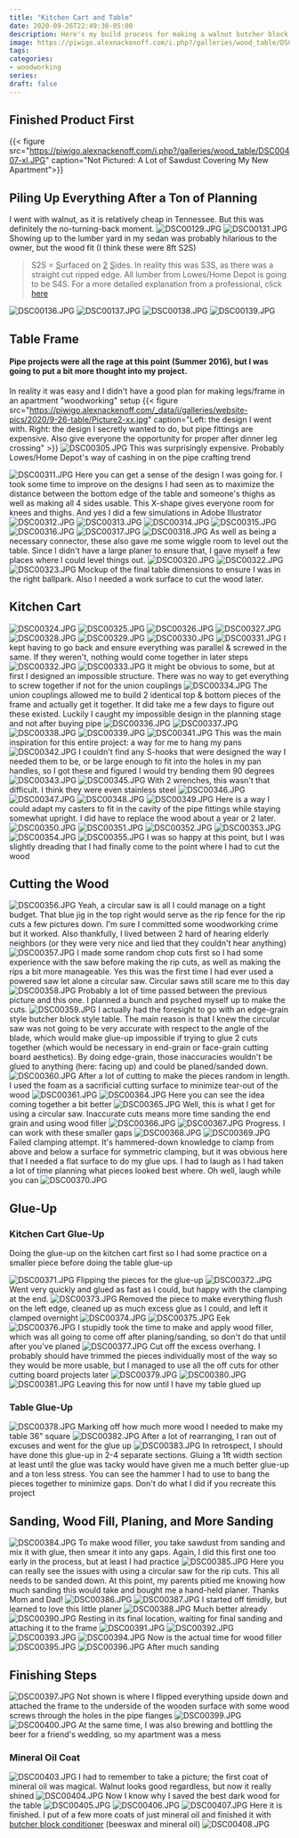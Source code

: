 ```yaml
---
title: "Kitchen Cart and Table"
date: 2020-09-26T22:49:30-05:00
description: Here's my build process for making a walnut butcher block style matching kitchen cart and table.
image: https://piwigo.alexnackenoff.com/i.php?/galleries/wood_table/DSC00407-sm.JPG
tags:
categories:
- woodworking
series:
draft: false
---
```

## Finished Product First
{{< figure src="https://piwigo.alexnackenoff.com/i.php?/galleries/wood_table/DSC00407-xl.JPG" caption="Not Pictured: A Lot of Sawdust Covering My New Apartment">}}

## Piling Up Everything After a Ton of Planning
I went with walnut, as it is relatively cheap in Tennessee. But this was definitely the no-turning-back moment.
<img src='https://piwigo.alexnackenoff.com/i.php?/galleries/wood_table/DSC00129-la.JPG' alt='DSC00129.JPG'/>
<img src='https://piwigo.alexnackenoff.com/i.php?/galleries/wood_table/DSC00131-la.JPG' alt='DSC00131.JPG'/>
Showing up to the lumber yard in my sedan was probably hilarious to the owner, but the wood fit (I think these were 8ft S2S)
> S2S = <u>S</u>urfaced on <u>2</u> <u>S</u>ides. In reality this was S3S, as there was a straight cut ripped edge. All lumber from Lowes/Home Depot is going to be S4S. For a more detailed explanation from a professional, click <a href="https://thewoodwhisperer.com/articles/s2s-and-s4s-what-gives/">here</a>

<img src='https://piwigo.alexnackenoff.com/i.php?/galleries/wood_table/DSC00136-la.JPG' alt='DSC00136.JPG'/>
<img src='https://piwigo.alexnackenoff.com/i.php?/galleries/wood_table/DSC00137-la.JPG' alt='DSC00137.JPG'/>
<img src='https://piwigo.alexnackenoff.com/i.php?/galleries/wood_table/DSC00138-la.JPG' alt='DSC00138.JPG'/>
<img src='https://piwigo.alexnackenoff.com/i.php?/galleries/wood_table/DSC00139-la.JPG' alt='DSC00139.JPG'/>

## Table Frame
#### Pipe projects were all the rage at this point (Summer 2016), but I was going to put a bit more thought into my project.
In reality it was easy and I didn't have a good plan for making legs/frame in an apartment "woodworking" setup
{{< figure src="https://piwigo.alexnackenoff.com/_data/i/galleries/website-pics/2020/9-26-table/Picture2-xx.jpg" caption="Left: the design I went with. Right: the design I secretly wanted to do, but pipe fittings are expensive. Also give everyone the opportunity for proper after dinner leg crossing" >}}
<img src='https://piwigo.alexnackenoff.com/i.php?/galleries/wood_table/DSC00305-la.JPG' alt='DSC00305.JPG'/>
This was surprisingly expensive. Probably Lowes/Home Depot's way of cashing in on the pipe crafting trend

<img src='https://piwigo.alexnackenoff.com/i.php?/galleries/wood_table/DSC00311-la.JPG' alt='DSC00311.JPG'/>
Here you can get a sense of the design I was going for. I took some time to improve on the designs I had seen as to maximize the distance between the bottom edge of the table and someone's thighs as well as making all 4 sides usable. This X-shape gives everyone room for knees and thighs. And yes I did a few simulations in Adobe Illustrator
<img src='https://piwigo.alexnackenoff.com/i.php?/galleries/wood_table/DSC00312-la.JPG' alt='DSC00312.JPG'/>
<img src='https://piwigo.alexnackenoff.com/i.php?/galleries/wood_table/DSC00313-la.JPG' alt='DSC00313.JPG'/>
<img src='https://piwigo.alexnackenoff.com/i.php?/galleries/wood_table/DSC00314-la.JPG' alt='DSC00314.JPG'/>
<img src='https://piwigo.alexnackenoff.com/i.php?/galleries/wood_table/DSC00315-la.JPG' alt='DSC00315.JPG'/>
<img src='https://piwigo.alexnackenoff.com/i.php?/galleries/wood_table/DSC00316-la.JPG' alt='DSC00316.JPG'/>
<img src='https://piwigo.alexnackenoff.com/i.php?/galleries/wood_table/DSC00317-la.JPG' alt='DSC00317.JPG'/>
<img src='https://piwigo.alexnackenoff.com/i.php?/galleries/wood_table/DSC00318-la.JPG' alt='DSC00318.JPG'/>
As well as being a necessary connector, these also gave me some wiggle room to level out the table. Since I didn't have a large planer to ensure that, I gave myself a few places where I could level things out.

<img src='https://piwigo.alexnackenoff.com/i.php?/galleries/wood_table/DSC00320-la.JPG' alt='DSC00320.JPG'/>
<img src='https://piwigo.alexnackenoff.com/i.php?/galleries/wood_table/DSC00322-la.JPG' alt='DSC00322.JPG'/>
<img src='https://piwigo.alexnackenoff.com/i.php?/galleries/wood_table/DSC00323-la.JPG' alt='DSC00323.JPG'/>
Mockup of the final table dimensions to ensure I was in the right ballpark. Also I needed a work surface to cut the wood later.

## Kitchen Cart
<img src='https://piwigo.alexnackenoff.com/i.php?/galleries/wood_table/DSC00324-la.JPG' alt='DSC00324.JPG'/>
<img src='https://piwigo.alexnackenoff.com/i.php?/galleries/wood_table/DSC00325-la.JPG' alt='DSC00325.JPG'/>
<img src='https://piwigo.alexnackenoff.com/i.php?/galleries/wood_table/DSC00326-la.JPG' alt='DSC00326.JPG'/>
<img src='https://piwigo.alexnackenoff.com/i.php?/galleries/wood_table/DSC00327-la.JPG' alt='DSC00327.JPG'/>
<img src='https://piwigo.alexnackenoff.com/i.php?/galleries/wood_table/DSC00328-la.JPG' alt='DSC00328.JPG'/>
<img src='https://piwigo.alexnackenoff.com/i.php?/galleries/wood_table/DSC00329-la.JPG' alt='DSC00329.JPG'/>
<img src='https://piwigo.alexnackenoff.com/i.php?/galleries/wood_table/DSC00330-la.JPG' alt='DSC00330.JPG'/>
<img src='https://piwigo.alexnackenoff.com/i.php?/galleries/wood_table/DSC00331-la.JPG' alt='DSC00331.JPG'/>
I kept having to go back and ensure everything was parallel & screwed in the same. If they weren't, nothing would come together in later steps
<img src='https://piwigo.alexnackenoff.com/i.php?/galleries/wood_table/DSC00332-la.JPG' alt='DSC00332.JPG'/>
<img src='https://piwigo.alexnackenoff.com/i.php?/galleries/wood_table/DSC00333-la.JPG' alt='DSC00333.JPG'/>
It might be obvious to some, but at first I designed an impossible structure. There was no way to get everything to screw together if not for the union couplings
<img src='https://piwigo.alexnackenoff.com/i.php?/galleries/wood_table/DSC00334-la.JPG' alt='DSC00334.JPG'/>
The union couplings allowed me to build 2 identical top & bottom pieces of the frame and actually get it together. It did take me a few days to figure out these existed. Luckily I caught my impossible design in the planning stage and not after buying pipe
<img src='https://piwigo.alexnackenoff.com/i.php?/galleries/wood_table/DSC00336-la.JPG' alt='DSC00336.JPG'/>
<img src='https://piwigo.alexnackenoff.com/i.php?/galleries/wood_table/DSC00337-la.JPG' alt='DSC00337.JPG'/>
<img src='https://piwigo.alexnackenoff.com/i.php?/galleries/wood_table/DSC00338-la.JPG' alt='DSC00338.JPG'/>
<img src='https://piwigo.alexnackenoff.com/i.php?/galleries/wood_table/DSC00339-la.JPG' alt='DSC00339.JPG'/>

<img src='https://piwigo.alexnackenoff.com/i.php?/galleries/wood_table/DSC00341-la.JPG' alt='DSC00341.JPG'/>
This was the main inspiration for this entire project: a way for me to hang my pans
<img src='https://piwigo.alexnackenoff.com/i.php?/galleries/wood_table/DSC00342-la.JPG' alt='DSC00342.JPG'/>
I couldn't find any S-hooks that were designed the way I needed them to be, or be large enough to fit into the holes in my pan handles, so I got these and figured I would try bending them 90 degrees
<img src='https://piwigo.alexnackenoff.com/i.php?/galleries/wood_table/DSC00343-la.JPG' alt='DSC00343.JPG'/>
<img src='https://piwigo.alexnackenoff.com/i.php?/galleries/wood_table/DSC00345-la.JPG' alt='DSC00345.JPG'/>
With 2 wrenches, this wasn't that difficult. I think they were even stainless steel
<img src='https://piwigo.alexnackenoff.com/i.php?/galleries/wood_table/DSC00346-la.JPG' alt='DSC00346.JPG'/>
<img src='https://piwigo.alexnackenoff.com/i.php?/galleries/wood_table/DSC00347-la.JPG' alt='DSC00347.JPG'/>
<img src='https://piwigo.alexnackenoff.com/i.php?/galleries/wood_table/DSC00348-la.JPG' alt='DSC00348.JPG'/>
<img src='https://piwigo.alexnackenoff.com/i.php?/galleries/wood_table/DSC00349-la.JPG' alt='DSC00349.JPG'/>
Here is a way I could adapt my casters to fit in the cavity of the pipe fittings while staying somewhat upright. I did have to replace the wood about a year or 2 later.
<img src='https://piwigo.alexnackenoff.com/i.php?/galleries/wood_table/DSC00350-la.JPG' alt='DSC00350.JPG'/>
<img src='https://piwigo.alexnackenoff.com/i.php?/galleries/wood_table/DSC00351-la.JPG' alt='DSC00351.JPG'/>
<img src='https://piwigo.alexnackenoff.com/i.php?/galleries/wood_table/DSC00352-la.JPG' alt='DSC00352.JPG'/>
<img src='https://piwigo.alexnackenoff.com/i.php?/galleries/wood_table/DSC00353-la.JPG' alt='DSC00353.JPG'/>
<img src='https://piwigo.alexnackenoff.com/i.php?/galleries/wood_table/DSC00354-la.JPG' alt='DSC00354.JPG'/>
<img src='https://piwigo.alexnackenoff.com/i.php?/galleries/wood_table/DSC00355-la.JPG' alt='DSC00355.JPG'/>
I was so happy at this point, but I was slightly dreading that I had finally come to the point where I had to cut the wood

## Cutting the Wood
<img src='https://piwigo.alexnackenoff.com/i.php?/galleries/wood_table/DSC00356-la.JPG' alt='DSC00356.JPG'/>
Yeah, a circular saw is all I could manage on a tight budget. That blue jig in the top right would serve as the rip fence for the rip cuts a few pictures down. I'm sure I committed some woodworking crime but it worked. Also thankfully, I lived between 2 hard of hearing elderly neighbors (or they were very nice and lied that they couldn't hear anything)
<img src='https://piwigo.alexnackenoff.com/i.php?/galleries/wood_table/DSC00357-la.JPG' alt='DSC00357.JPG'/>
I made some random chop cuts first so I had some experience with the saw before making the rip cuts, as well as making the rips a bit more manageable. Yes this was the first time I had ever used a powered saw let alone a circular saw. Circular saws still scare me to this day
<img src='https://piwigo.alexnackenoff.com/i.php?/galleries/wood_table/DSC00358-la.JPG' alt='DSC00358.JPG'/>
Probably a lot of time passed between the previous picture and this one. I planned a bunch and psyched myself up to make the cuts.
<img src='https://piwigo.alexnackenoff.com/i.php?/galleries/wood_table/DSC00359-la.JPG' alt='DSC00359.JPG'/>
I actually had the foresight to go with an edge-grain style butcher block style table. The main reason is that I knew the circular saw was not going to be very accurate with respect to the angle of the blade, which would make glue-up impossible if trying to glue 2 cuts together (which would be necessary in end-grain or face-grain cutting board aesthetics). By doing edge-grain, those inaccuracies wouldn't be glued to anything (here: facing up) and could be planed/sanded down.
<img src='https://piwigo.alexnackenoff.com/i.php?/galleries/wood_table/DSC00360-la.JPG' alt='DSC00360.JPG'/>
After a lot of cutting to make the pieces random in length. I used the foam as a sacrificial cutting surface to minimize tear-out of the wood
<img src='https://piwigo.alexnackenoff.com/i.php?/galleries/wood_table/DSC00361-la.JPG' alt='DSC00361.JPG'/>
<img src='https://piwigo.alexnackenoff.com/i.php?/galleries/wood_table/DSC00364-la.JPG' alt='DSC00364.JPG'/>
Here you can see the idea coming together a bit better
<img src='https://piwigo.alexnackenoff.com/i.php?/galleries/wood_table/DSC00365-la.JPG' alt='DSC00365.JPG'/>
Well, this is what I get for using a circular saw. Inaccurate cuts means more time sanding the end grain and using wood filler
<img src='https://piwigo.alexnackenoff.com/i.php?/galleries/wood_table/DSC00366-la.JPG' alt='DSC00366.JPG'/>
<img src='https://piwigo.alexnackenoff.com/i.php?/galleries/wood_table/DSC00367-la.JPG' alt='DSC00367.JPG'/>
Progress. I can work with these smaller gaps
<img src='https://piwigo.alexnackenoff.com/i.php?/galleries/wood_table/DSC00368-la.JPG' alt='DSC00368.JPG'/>
<img src='https://piwigo.alexnackenoff.com/i.php?/galleries/wood_table/DSC00369-la.JPG' alt='DSC00369.JPG'/>
Failed clamping attempt. It's hammered-down knowledge to clamp from above and below a surface for symmetric clamping, but it was obvious here that I needed a flat surface to do my glue ups. I had to laugh as I had taken a lot of time planning what pieces looked best where. Oh well, laugh while you can
<img src='https://piwigo.alexnackenoff.com/i.php?/galleries/wood_table/DSC00370-la.JPG' alt='DSC00370.JPG'/>

## Glue-Up

### Kitchen Cart Glue-Up
Doing the glue-up on the kitchen cart first so I had some practice on a smaller piece before doing the table glue-up

<img src='https://piwigo.alexnackenoff.com/i.php?/galleries/wood_table/DSC00371-la.JPG' alt='DSC00371.JPG'/>
Flipping the pieces for the glue-up
<img src='https://piwigo.alexnackenoff.com/i.php?/galleries/wood_table/DSC00372-la.JPG' alt='DSC00372.JPG'/>
Went very quickly and glued as fast as I could, but happy with the clamping at the end.
<img src='https://piwigo.alexnackenoff.com/i.php?/galleries/wood_table/DSC00373-la.JPG' alt='DSC00373.JPG'/>
Removed the piece to make everything flush on the left edge, cleaned up as much excess glue as I could, and left it clamped overnight
<img src='https://piwigo.alexnackenoff.com/i.php?/galleries/wood_table/DSC00374-la.JPG' alt='DSC00374.JPG'/>
<img src='https://piwigo.alexnackenoff.com/i.php?/galleries/wood_table/DSC00375-la.JPG' alt='DSC00375.JPG'/>
Eek
<img src='https://piwigo.alexnackenoff.com/i.php?/galleries/wood_table/DSC00376-la.JPG' alt='DSC00376.JPG'/>
I stupidly took the time to make and apply wood filler, which was all going to come off after planing/sanding, so don't do that until after you've planed
<img src='https://piwigo.alexnackenoff.com/i.php?/galleries/wood_table/DSC00377-la.JPG' alt='DSC00377.JPG'/>
Cut off the excess overhang. I probably should have trimmed the pieces individually most of the way so they would be more usable, but I managed to use all the off cuts for other cutting board projects later
<img src='https://piwigo.alexnackenoff.com/i.php?/galleries/wood_table/DSC00379-la.JPG' alt='DSC00379.JPG'/>
<img src='https://piwigo.alexnackenoff.com/i.php?/galleries/wood_table/DSC00380-la.JPG' alt='DSC00380.JPG'/>
<img src='https://piwigo.alexnackenoff.com/i.php?/galleries/wood_table/DSC00381-la.JPG' alt='DSC00381.JPG'/>
Leaving this for now until I have my table glued up

### Table Glue-Up
<img src='https://piwigo.alexnackenoff.com/i.php?/galleries/wood_table/DSC00378-la.JPG' alt='DSC00378.JPG'/>
Marking off how much more wood I needed to make my table 36" square
<img src='https://piwigo.alexnackenoff.com/i.php?/galleries/wood_table/DSC00382-la.JPG' alt='DSC00382.JPG'/>
After a lot of rearranging, I ran out of excuses and went for the glue up
<img src='https://piwigo.alexnackenoff.com/i.php?/galleries/wood_table/DSC00383-la.JPG' alt='DSC00383.JPG'/>
In retrospect, I should have done this glue-up in 2-4 separate sections. Gluing a 1ft width section at least until the glue was tacky would have given me a much better glue-up and a ton less stress. You can see the hammer I had to use to bang the pieces together to minimize gaps. Don't do what I did if you recreate this project

## Sanding, Wood Fill, Planing, and More Sanding
<img src='https://piwigo.alexnackenoff.com/i.php?/galleries/wood_table/DSC00384-la.JPG' alt='DSC00384.JPG'/>
To make wood filler, you take sawdust from sanding and mix it with glue, then smear it into any gaps. Again, I did this first one too early in the process, but at least I had practice
<img src='https://piwigo.alexnackenoff.com/i.php?/galleries/wood_table/DSC00385-la.JPG' alt='DSC00385.JPG'/>
Here you can really see the issues with using a circular saw for the rip cuts. This all needs to be sanded down. At this point, my parents pitied me knowing how much sanding this would take and bought me a hand-held planer. Thanks Mom and Dad!
<img src='https://piwigo.alexnackenoff.com/i.php?/galleries/wood_table/DSC00386-la.JPG' alt='DSC00386.JPG'/>
<img src='https://piwigo.alexnackenoff.com/i.php?/galleries/wood_table/DSC00387-la.JPG' alt='DSC00387.JPG'/>
I started off timidly, but learned to love this little planer
<img src='https://piwigo.alexnackenoff.com/i.php?/galleries/wood_table/DSC00388-la.JPG' alt='DSC00388.JPG'/>
Much better already
<img src='https://piwigo.alexnackenoff.com/i.php?/galleries/wood_table/DSC00390-la.JPG' alt='DSC00390.JPG'/>
Resting in its final location, waiting for final sanding and attaching it to the frame
<img src='https://piwigo.alexnackenoff.com/i.php?/galleries/wood_table/DSC00391-la.JPG' alt='DSC00391.JPG'/>
<img src='https://piwigo.alexnackenoff.com/i.php?/galleries/wood_table/DSC00392-la.JPG' alt='DSC00392.JPG'/>
<img src='https://piwigo.alexnackenoff.com/i.php?/galleries/wood_table/DSC00393-la.JPG' alt='DSC00393.JPG'/>
<img src='https://piwigo.alexnackenoff.com/i.php?/galleries/wood_table/DSC00394-la.JPG' alt='DSC00394.JPG'/>
Now is the actual time for wood filler
<img src='https://piwigo.alexnackenoff.com/i.php?/galleries/wood_table/DSC00395-la.JPG' alt='DSC00395.JPG'/>
<img src='https://piwigo.alexnackenoff.com/i.php?/galleries/wood_table/DSC00396-la.JPG' alt='DSC00396.JPG'/>
After much sanding

## Finishing Steps
<img src='https://piwigo.alexnackenoff.com/i.php?/galleries/wood_table/DSC00397-la.JPG' alt='DSC00397.JPG'/>
Not shown is where I flipped everything upside down and attached the frame to the underside of the wooden surface with some wood screws through the holes in the pipe flanges
<img src='https://piwigo.alexnackenoff.com/i.php?/galleries/wood_table/DSC00399-la.JPG' alt='DSC00399.JPG'/>
<img src='https://piwigo.alexnackenoff.com/i.php?/galleries/wood_table/DSC00400-la.JPG' alt='DSC00400.JPG'/>
At the same time, I was also brewing and bottling the beer for a friend's wedding, so my apartment was a mess

### Mineral Oil Coat
<img src='https://piwigo.alexnackenoff.com/i.php?/galleries/wood_table/DSC00403-la.JPG' alt='DSC00403.JPG'/>
I had to remember to take a picture; the first coat of mineral oil was magical. Walnut looks good regardless, but now it really shined
<img src='https://piwigo.alexnackenoff.com/i.php?/galleries/wood_table/DSC00404-la.JPG' alt='DSC00404.JPG'/>
Now I know why I saved the best dark wood for the table
<img src='https://piwigo.alexnackenoff.com/i.php?/galleries/wood_table/DSC00405-la.JPG' alt='DSC00405.JPG'/>
<img src='https://piwigo.alexnackenoff.com/i.php?/galleries/wood_table/DSC00406-la.JPG' alt='DSC00406.JPG'/>
<img src='https://piwigo.alexnackenoff.com/i.php?/galleries/wood_table/DSC00407-la.JPG' alt='DSC00407.JPG'/>
Here it is finished. I put of a few more coats of just mineral oil and finished it with <a href="https://www.amazon.com/Howard-BBC012-Butcher-Conditioner-12-Ounce/dp/B001ESTA30/">butcher block conditioner</a> (beeswax and mineral oil)
<img src='https://piwigo.alexnackenoff.com/i.php?/galleries/wood_table/DSC00408-la.JPG' alt='DSC00408.JPG'/>
